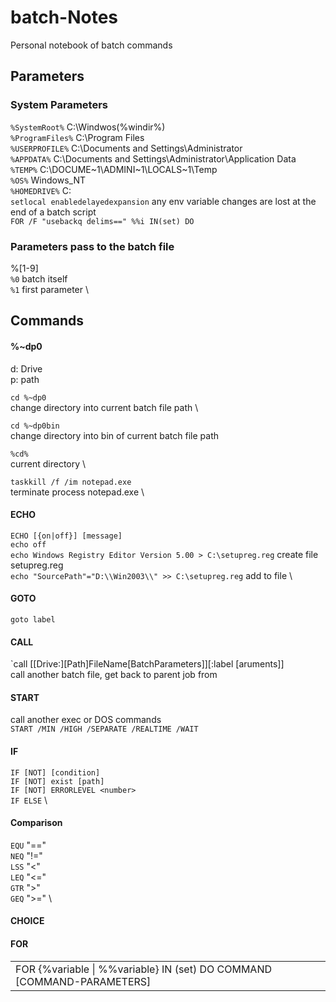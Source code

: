 # batch-Notes
Personal notebook of batch commands

## Parameters
### System Parameters
`%SystemRoot%` C:\Windwos(%windir%) \
`%ProgramFiles%` C:\Program Files \
`%USERPROFILE%` C:\Documents and Settings\Administrator \
`%APPDATA%` C:\Documents and Settings\Administrator\Application Data \
`%TEMP%` C:\DOCUME~1\ADMINI~1\LOCALS~1\Temp \
`%OS%` Windows_NT \
`%HOMEDRIVE%` C: \
`setlocal enabledelayedexpansion` any env variable changes are lost at the end of a batch script \
`FOR /F "usebackq delims==" %%i IN(set) DO `

### Parameters pass to the batch file
%[1-9] \
`%0` batch itself \
`%1` first parameter \

## Commands
#### %~dp0 
d: Drive \
p: path

`cd %~dp0` \
change directory into current batch file path \

`cd %~dp0bin` \
change directory into bin of current batch file path


`%cd%` \
current directory \

`taskkill /f /im notepad.exe` \
terminate process notepad.exe \


#### ECHO
`ECHO [{on|off}] [message]` \
`echo off` \
`echo Windows Registry Editor Version 5.00 > C:\setupreg.reg` create file setupreg.reg \
`echo "SourcePath"="D:\\Win2003\\" >> C:\setupreg.reg` add to file \

#### GOTO
`goto label` 

#### CALL
`call [[Drive:][Path]FileName[BatchParameters]][:label [aruments]] \
call another batch file, get back to parent job from  

#### START
call another exec or DOS commands \
`START /MIN /HIGH /SEPARATE /REALTIME /WAIT` 

#### IF
`IF [NOT] [condition]` \
`IF [NOT] exist [path]` \
`IF [NOT] ERRORLEVEL <number>` \
`IF ELSE` \ 


#### Comparison
`EQU` "==" \
`NEQ` "!=" \
`LSS` "<" \
`LEQ` "<=" \
`GTR` ">" \
`GEQ` ">=" \

#### CHOICE

#### FOR
|||
|---|---|
|FOR {%variable \| %%variable} IN (set) DO COMMAND [COMMAND-PARAMETERS]||


